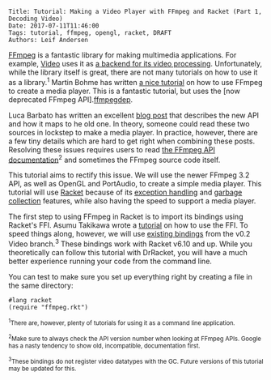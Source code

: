     Title: Tutorial: Making a Video Player with FFmpeg and Racket (Part 1, Decoding Video)
    Date: 2017-07-11T11:46:00
    Tags: tutorial, ffmpeg, opengl, racket, DRAFT
    Authors: Leif Andersen

[FFmpeg][ffmpeg] is a fantastic library for making multimedia applications. For example, [Video][video] uses it as [a backend for its video processing][videoffmpeg]. Unfortunately, while the library itself is great, there are not many tutorials on how to use it as a library.<sup>1</sup> Martin Bohme has written [a nice tutorial][dranger] on how to use FFmpeg to create a media player. This is a fantastic tutorial, but uses the [now deprecated FFmpeg API].[ffmpegdep].

Luca Barbato has written an excellent [blog post][newapi] that describes the new API and how it maps to he old one. In theory, someone could read these two sources in lockstep to make a media player. In practice, however, there are a few tiny details which are hard to get right when combining these posts. Resolving these issues requires users to read [the FFmpeg API documentation][ffmpegdocs]<sup>2</sup> and sometimes the FFmpeg source code itself.

This tutorial aims to rectify this issue. We will use the newer FFmpeg 3.2 API, as well as OpenGL and PortAudio, to create a simple media player. This tutorial will use [Racket][racket] because of its [exception handling][exceptions] and [garbage collection][garbage] features, while also having the speed to support a media player.

<!-- more -->

The first step to using FFmpeg in Racket is to import its bindings using Racket's FFI. Asumu Takikawa wrote a [tutorial][ffi] on how to use the FFI. To speed things along, however, we will use [existing bindings][videoffi] from the v0.2 Video branch.<sup>3</sup> These bindings work with Racket v6.10 and up. While you theoretically can follow this tutorial with DrRacket, you will have a much better experience running your code from the command line.

You can test to make sure you set up everything right by creating a file in the same directory:

```racket
#lang racket
(require "ffmpeg.rkt")
```



<sub><sup>1</sup>There are, however, plenty of tutorials for using it as a command line application.</sub>

<sub><sup>2</sup>Make sure to always check the API version number when looking at FFmpeg APIs. Google has a nasty tendency to show old, incompatible, documentation first.</sub>

<sub><sup>3</sup>These bindings do not register video datatypes with the GC. Future versions of this tutorial may be updated for this.</sup>

[ffmpeg]: https://ffmpeg.org/
[dranger]: http://dranger.com/ffmpeg/
[video]: http://lang.video
[videoffmpeg]: https://github.com/videolang/video/blob/master/video/private/ffmpeg-pipeline.rkt
[ffmpegdep]: https://ffmpeg.org/doxygen/3.2/group__lavc__decoding.html#ga3ac51525b7ad8bca4ced9f3446e96532
[newapi]: https://blogs.gentoo.org/lu_zero/2016/03/29/new-avcodec-api/
[ffmpegdocs]: http://ffmpeg.org/doxygen/3.2/
[racket]: https;//racket-lang.org
[exceptions]: http://docs.racket-lang.org/guide/exns.html
[garbage]: http://docs.racket-lang.org/reference/garbagecollection.html
[ffi]: http://prl.ccs.neu.edu/blog/2016/06/27/tutorial-using-racket-s-ffi/
[videoffi]: https://raw.githubusercontent.com/videolang/video/0dba5893097faef48b9e45900aefcd13137c27d3/video/private/ffmpeg.rkt